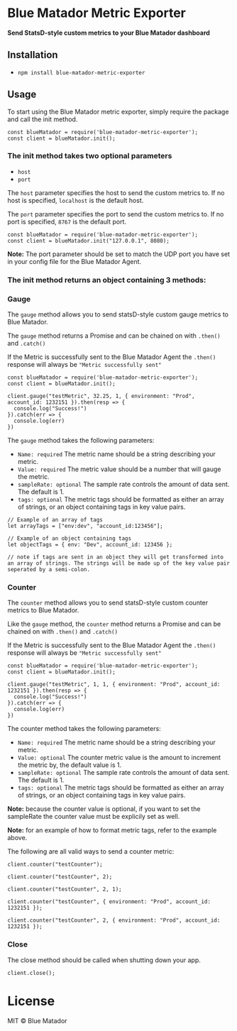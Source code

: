 # Blue Matador Metric Exporter

**Send StatsD-style custom metrics to your Blue Matador dashboard** 

## Installation
  * `npm install blue-matador-metric-exporter`

## Usage

To start using the Blue Matador metric exporter, simply require the package and call the init method.

```
const blueMatador = require('blue-matador-metric-exporter');
const client = blueMatador.init();
```
### The init method takes two optional parameters
  * `host`
  * `port`

The `host` parameter specifies the host to send the custom metrics to. If no host is specified, `localhost` is the default host.

The `port` parameter specifies the port to send the custom metrics to. If no port is specified, `8767` is the default port. 

```
const blueMatador = require('blue-matador-metric-exporter');
const client = blueMatador.init("127.0.0.1", 8080);
```

**Note:** The port parameter should be set to match the UDP port you have set in your config file for the Blue Matador Agent.


### The init method returns an object containing 3 methods:

### Gauge

The `gauge` method allows you to send statsD-style custom gauge metrics to Blue Matador. 

The `gauge` method returns a Promise and can be chained on with `.then()` and `.catch()`

If the Metric is successfully sent to the Blue Matador Agent the `.then()` response will always be `"Metric successfully sent"`

```
const blueMatador = require('blue-matador-metric-exporter');
const client = blueMatador.init();

client.gauge("testMetric", 32.25, 1, { environment: "Prod", account_id: 1232151 }).then(resp => {
  console.log("Success!")
}).catch(err => {
  console.log(err)
})
```

The `gauge` method takes the following parameters:
  * `Name: required` The metric name should be a string describing your metric.
  * `Value: required` The metric value should be a number that will gauge the metric.
  * `sampleRate: optional` The sample rate controls the amount of data sent. The default is 1.
  * `tags: optional` The metric tags should be formatted as either an array of strings, or an object containing tags in key value pairs.
  ```
  // Example of an array of tags
  let arrayTags = ["env:dev", "account_id:123456"];

  // Example of an object containing tags
  let objectTags = { env: "Dev", account_id: 123456 };

  // note if tags are sent in an object they will get transformed into an array of strings. The strings will be made up of the key value pair seperated by a semi-colon.
  ```

### Counter

The `counter` method allows you to send statsD-style custom counter metrics to Blue Matador. 

Like the `gauge` method, the `counter` method returns a Promise and can be chained on with `.then()` and `.catch()`

If the Metric is successfully sent to the Blue Matador Agent the `.then()` response will always be `"Metric successfully sent"`

```
const blueMatador = require('blue-matador-metric-exporter');
const client = blueMatador.init();

client.gauge("testMetric", 1, 1, { environment: "Prod", account_id: 1232151 }).then(resp => {
  console.log("Success!")
}).catch(err => {
  console.log(err)
})
```

The counter method takes the following parameters: 
  * `Name: required` The metric name should be a string describing your metric.
  * `Value: optional` The counter metric value is the amount to increment the metric by, the default value is 1. 
  * `sampleRate: optional` The sample rate controls the amount of data sent. The default is 1.
  * `tags: optional` The metric tags should be formatted as either an array of strings, or an object containing tags in key value pairs.

**Note:** because the counter value is optional, if you want to set the sampleRate the counter value must be explicily set as well.   

**Note:** for an example of how to format metric tags, refer to the example above. 

The following are all valid ways to send a counter metric:

```
client.counter("testCounter");

client.counter("testCounter", 2);

client.counter("testCounter", 2, 1);

client.counter("testCounter", { environment: "Prod", account_id: 1232151 });

client.counter("testCounter", 2, { environment: "Prod", account_id: 1232151 });

```

### Close

The close method should be called when shutting down your app.

```
client.close();
```


# License

MIT © Blue Matador
